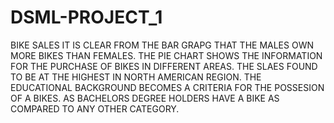 # DSML-PROJECT_1
BIKE SALES
IT IS CLEAR FROM THE BAR GRAPG THAT THE MALES OWN MORE BIKES THAN FEMALES.
THE PIE CHART SHOWS THE INFORMATION FOR THE PURCHASE OF BIKES IN DIFFERENT AREAS. THE SLAES FOUND TO BE AT THE HIGHEST IN NORTH AMERICAN REGION.
THE EDUCATIONAL BACKGROUND BECOMES A CRITERIA FOR THE POSSESION OF A BIKES. AS BACHELORS DEGREE HOLDERS HAVE A BIKE AS COMPARED TO ANY OTHER CATEGORY.
